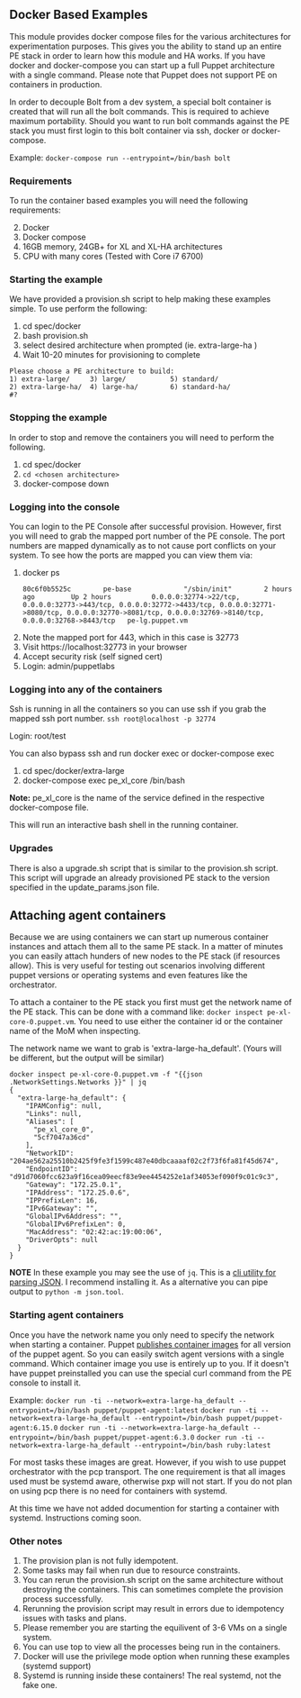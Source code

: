 ## Docker Based Examples
This module provides docker compose files for the various architectures for experimentation purposes. This gives you the ability to stand up an entire PE stack in order to learn how this module and HA works. If you have docker and docker-compose you can start up a full Puppet architecture with a single command.  Please note that Puppet does not support PE on containers in production.  

In order to decouple Bolt from a dev system, a special bolt container is created that will run all the bolt commands.  This is
required to achieve maximum portability.  Should you want to run bolt commands against the PE stack you must
first login to this bolt container via ssh, docker or docker-compose.

Example: `docker-compose run --entrypoint=/bin/bash bolt`

### Requirements
To run the container based examples you will need the following requirements:

2. Docker
3. Docker compose
4. 16GB memory, 24GB+ for XL and XL-HA architectures
5. CPU with many cores (Tested with Core i7 6700)

### Starting the example
We have provided a provision.sh script to help making these examples simple.
To use perform the following:

1. cd spec/docker
2. bash provision.sh
3. select desired architecture when prompted (ie. extra-large-ha )
4. Wait 10-20 minutes for provisioning to complete

```
Please choose a PE architecture to build: 
1) extra-large/     3) large/           5) standard/
2) extra-large-ha/  4) large-ha/        6) standard-ha/
#?  
```

### Stopping the example
In order to stop and remove the containers you will need to perform the following.

1. cd spec/docker
2. `cd <chosen architecture>` 
3. docker-compose down

### Logging into the console
You can login to the PE Console after successful provision.  However, first you will need to 
grab the mapped port number of the PE console.  The port numbers are mapped dynamically as to not
cause port conflicts on your system. To see how the ports are mapped you can view them via:

1. docker ps
    ```
    80c6f0b5525c        pe-base             "/sbin/init"        2 hours ago         Up 2 hours          0.0.0.0:32774->22/tcp, 0.0.0.0:32773->443/tcp, 0.0.0.0:32772->4433/tcp, 0.0.0.0:32771->8080/tcp, 0.0.0.0:32770->8081/tcp, 0.0.0.0:32769->8140/tcp, 0.0.0.0:32768->8443/tcp   pe-lg.puppet.vm
    ```
2. Note the mapped port for 443, which in this case is 32773
3. Visit https://localhost:32773 in your browser
4. Accept security risk (self signed cert)
5. Login: admin/puppetlabs

### Logging into any of the containers
Ssh is running in all the containers so you can use ssh if you grab the mapped ssh port number. `ssh root@localhost -p 32774`

Login: root/test

You can also bypass ssh and run docker exec or docker-compose exec

1. cd spec/docker/extra-large
2. docker-compose exec pe_xl_core /bin/bash

**Note:** pe_xl_core is the name of the service defined in the respective docker-compose file.

This will run an interactive bash shell in the running container.

### Upgrades
There is also a upgrade.sh script that is similar to the provision.sh script.  This script will upgrade an already provisioned PE stack to the version specified in the update_params.json file.

## Attaching agent containers
Because we are using containers we can start up numerous container instances and attach them all to the same PE stack.  In a matter of minutes you can easily attach hunders of new nodes to the PE stack (if resources allow). This is very useful for testing out scenarios involving different puppet versions or operating systems and even features like the orchestrator. 

To attach a container to the PE stack you first must get the network name of the PE stack.  This can be done with a command like: `docker inspect pe-xl-core-0.puppet.vm`.  You need to use either the container id or the container name of the MoM when inspecting. 

The network name we want to grab is 'extra-large-ha_default'.  (Yours will be different, but the output will be similar)

```shell
docker inspect pe-xl-core-0.puppet.vm -f "{{json .NetworkSettings.Networks }}" | jq
{
  "extra-large-ha_default": {
    "IPAMConfig": null,
    "Links": null,
    "Aliases": [
      "pe_xl_core_0",
      "5cf7047a36cd"
    ],
    "NetworkID": "204ae562a25510b2425f9fe3f1599c487e40dbcaaaaf02c2f73f6fa81f45d674",
    "EndpointID": "d91d7060fcc623a9f16cea09eecf83e9ee4454252e1af34053ef090f9c01c9c3",
    "Gateway": "172.25.0.1",
    "IPAddress": "172.25.0.6",
    "IPPrefixLen": 16,
    "IPv6Gateway": "",
    "GlobalIPv6Address": "",
    "GlobalIPv6PrefixLen": 0,
    "MacAddress": "02:42:ac:19:00:06",
    "DriverOpts": null
  }
}
```

**NOTE** In these example you may see the use of `jq`.  This is a [cli utility for parsing JSON](https://stedolan.github.io/jq/).  I recommend installing it.  As a alternative you can pipe output to `python -m json.tool`.

### Starting agent containers
Once you have the network name you only need to specify the network when starting a container.  Puppet [publishes container images](https://hub.docker.com/r/puppet/puppet-agent) for all version of the puppet agent.  So you can easily switch agent versions with a single command. Which container image you use is entirely up to you.  If it doesn't have puppet preinstalled you can use the special curl command from the PE console to install it. 

Example:
 `docker run -ti --network=extra-large-ha_default --entrypoint=/bin/bash puppet/puppet-agent:latest`
 `docker run -ti --network=extra-large-ha_default --entrypoint=/bin/bash puppet/puppet-agent:6.15.0`
 `docker run -ti --network=extra-large-ha_default --entrypoint=/bin/bash puppet/puppet-agent:6.3.0`
 `docker run -ti --network=extra-large-ha_default --entrypoint=/bin/bash ruby:latest`

For most tasks these images are great.  However, if you wish to use puppet orchestrator with the pcp transport. The one requirement is that all images used must be systemd aware, otherwise pxp will not start. If you do not plan on using pcp 
there is no need for containers with systemd.

At this time we have not added documention for starting a container with systemd.  Instructions coming soon.


### Other notes
1. The provision plan is not fully idempotent.
2. Some tasks may fail when run due to resource constraints.
3. You can rerun the provision.sh script on the same architecture without destroying the containers.  This can sometimes complete the provision process successfully. 
4. Rerunning the provision script may result in errors due to idempotency issues with tasks and plans.
5. Please remember you are starting the equilivent of 3-6 VMs on a single system.  
6. You can use top to view all the processes being run in the containers.
7. Docker will use the privilege mode option when running these examples (systemd support)
8. Systemd is running inside these containers!  The real systemd, not the fake one.
